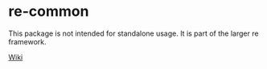 # re-common

This package is not intended for standalone usage.  It is part of the larger re framework.

[Wiki](./ts-src/wiki.md)
